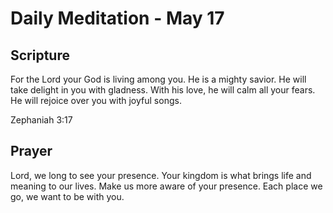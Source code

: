 # Daily Meditation - May 17

## Scripture

For the Lord your God is living among you.
He is a mighty savior.
He will take delight in you with gladness.
With his love, he will calm all your fears.
He will rejoice over you with joyful songs.

Zephaniah 3:17


## Prayer

Lord, we long to see your presence.  Your kingdom is what brings life and 
meaning to our lives.  Make us more aware of your presence.  Each place
we go, we want to be with you.  

